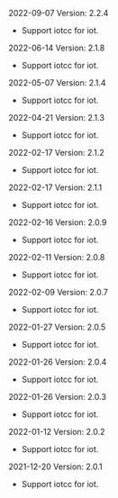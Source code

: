 2022-09-07 Version: 2.2.4
- Support iotcc for iot.

2022-06-14 Version: 2.1.8
- Support iotcc for iot.

2022-05-07 Version: 2.1.4
- Support iotcc for iot.

2022-04-21 Version: 2.1.3
- Support iotcc for iot.

2022-02-17 Version: 2.1.2
- Support iotcc for iot.

2022-02-17 Version: 2.1.1
- Support iotcc for iot.

2022-02-16 Version: 2.0.9
- Support iotcc for iot.

2022-02-11 Version: 2.0.8
- Support iotcc for iot.

2022-02-09 Version: 2.0.7
- Support iotcc for iot.

2022-01-27 Version: 2.0.5
- Support iotcc for iot.

2022-01-26 Version: 2.0.4
- Support iotcc for iot.

2022-01-26 Version: 2.0.3
- Support iotcc for iot.

2022-01-12 Version: 2.0.2
- Support iotcc for iot.

2021-12-20 Version: 2.0.1
- Support iotcc for iot.

